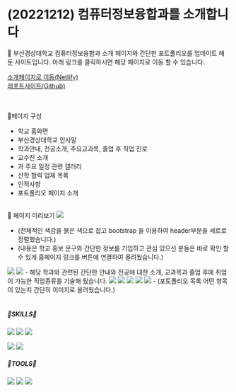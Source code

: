 # (20221212) 컴퓨터정보융합과를 소개합니다



📕 부산경상대학교 컴퓨터정보융합과 소개 페이지와 간단한 포트폴리오를 업데이트 해둔 사이트입니다.
아래 링크를 클릭하시면 해당 페이지로 이동 할 수 있습니다.

<a href="https://seunga221212.netlify.app">소개페이지로 이동(Netlify)</a> <br>
<a href="https://seungachoi0925.github.io/HTML-CSS/">레포트사이트(Github)</a>

<br><br>
🔸페이지 구성
- 학교 홈화면
- 부산경상대학교 인사말
- 학과안내, 전공소개, 주요교과목, 졸업 후 직업 진로
- 교수진 소개
- 과 주요 일정 관련 갤러리
- 산학 협력 업체 목록
- 인적사항
- 포트폴리오 페이지 소개
<br><br>

🔸 페이지 미리보기
<img src="https://user-images.githubusercontent.com/112832677/206956745-c8aaf9b9-fe60-437b-86d0-5ea500a176ce.PNG">
- (전체적인 색감을 붉은 색으로 잡고 bootstrap 을 이용하여 header부분을 세로로 정렬했습니다.)
- (내용은 학교 홍보 문구와 간단한 정보를 기입하고 관심 있으신 분들은 바로 확인 할 수 있게 홈페이지 링크를 버튼에 연결하여 올려뒀습니다.)
<img src="https://user-images.githubusercontent.com/112832677/206956751-6fcf4e6d-a074-48db-8120-f99cf41ace72.PNG">
<img src="https://user-images.githubusercontent.com/112832677/206956756-3e6087be-7867-4b04-9d8f-cecde0a68b64.PNG">
- 해당 학과와 관련된 간단한 안내와 전공에 대한 소개, 교과목과 졸업 후에 취업이 가능한 직업종류를 기술해 뒀습니다.
<img src="https://user-images.githubusercontent.com/112832677/206956760-bb310b47-c93e-4a4c-a703-b82886bd8185.PNG">
<img src="https://user-images.githubusercontent.com/112832677/206956770-726f7b67-9e57-4499-9c61-1f44b2359992.PNG">
<img src="https://user-images.githubusercontent.com/112832677/206956776-c7c3f0ee-256b-4466-8ed7-abc82569a415.PNG">
<img src="https://user-images.githubusercontent.com/112832677/206956781-c70d29fe-4d82-433f-8290-0e814573a2d5.PNG">
<img src="https://user-images.githubusercontent.com/112832677/206956786-efcb0100-039d-4288-84bb-0f15024c63be.PNG">
- (포토폴리오 목록 어떤 항목이 있는지 간단히 이미지로 올려뒀습니다.)
<br><br>

##### 🌟SKILLS🌟
  
<img src="https://img.shields.io/badge/HTML5-E34F2?style=flat&logo=HTML5&logoColor=blue"/> <img src="https://img.shields.io/badge/CSS3-1572B6?style=flat&logo=CSS3&logoColor=yello"/> <img src="https://img.shields.io/badge/JavaScript-F7DF1E?style=flat&logo=JavaScript&logoColor=white"/>
  
<img src="https://img.shields.io/badge/PHP-777BB4?style=flat&logo=PHP&logoColor=PINK"/> <img src="https://img.shields.io/badge/TypeScript-3178C6?style=flat&logo=TypeScript&logoColor=green"/>

##### 🌟TOOLS🌟 
<img src="https://img.shields.io/badge/Visual studio Code-007ACC?style=flat&logo=Visual studio Code&logoColor=skyblue"/> <img src="https://img.shields.io/badge/Visual Studio-5C2D91?style=flat&logo=Visual Studio&logoColor=violet"/> <img src="https://img.shields.io/badge/GitHub-181717?style=flat&logo=GitHub&logoColor=ivory"/> 
